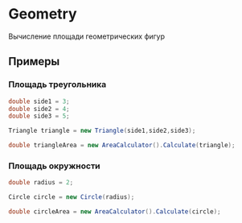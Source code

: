 # Geometry

Вычисление площади геометрических фигур

## Примеры

### Площадь треугольника

```c#
double side1 = 3;
double side2 = 4;
double side3 = 5;

Triangle triangle = new Triangle(side1,side2,side3);

double triangleArea = new AreaCalculator().Calculate(triangle);
```

### Площадь окружности

```c#
double radius = 2;

Circle circle = new Circle(radius);

double circleArea = new AreaCalculator().Calculate(circle);
```
